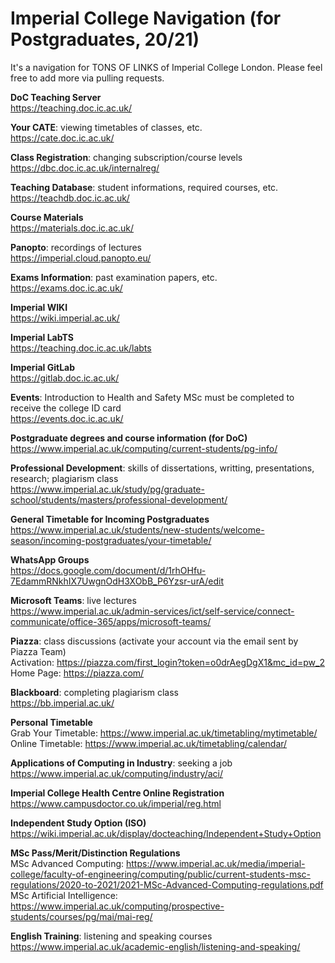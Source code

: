 # Imperial College Navigation (for Postgraduates, 20/21)
It's a navigation for TONS OF LINKS of Imperial College London. Please feel free to add more via pulling requests.

**DoC Teaching Server** <br />
https://teaching.doc.ic.ac.uk/

**Your CATE**: viewing timetables of classes, etc. <br />
https://cate.doc.ic.ac.uk/

**Class Registration**: changing subscription/course levels <br />
https://dbc.doc.ic.ac.uk/internalreg/

**Teaching Database**: student informations, required courses, etc. <br />
https://teachdb.doc.ic.ac.uk/

**Course Materials** <br />
https://materials.doc.ic.ac.uk/

**Panopto**: recordings of lectures <br />
https://imperial.cloud.panopto.eu/

**Exams Information**: past examination papers, etc. <br />
https://exams.doc.ic.ac.uk/

**Imperial WIKI** <br />
https://wiki.imperial.ac.uk/

**Imperial LabTS** <br />
https://teaching.doc.ic.ac.uk/labts

**Imperial GitLab** <br />
https://gitlab.doc.ic.ac.uk/

**Events**: Introduction to Health and Safety MSc must be completed to receive the college ID card <br />
https://events.doc.ic.ac.uk/

**Postgraduate degrees and course information (for DoC)** <br />
https://www.imperial.ac.uk/computing/current-students/pg-info/

**Professional Development**: skills of dissertations, writting, presentations, research; plagiarism class <br />
https://www.imperial.ac.uk/study/pg/graduate-school/students/masters/professional-development/

**General Timetable for Incoming Postgraduates** <br />
https://www.imperial.ac.uk/students/new-students/welcome-season/incoming-postgraduates/your-timetable/

**WhatsApp Groups** <br />
https://docs.google.com/document/d/1rhOHfu-7EdammRNkhIX7UwgnOdH3XObB_P6Yzsr-urA/edit

**Microsoft Teams**: live lectures <br />
https://www.imperial.ac.uk/admin-services/ict/self-service/connect-communicate/office-365/apps/microsoft-teams/

**Piazza**: class discussions (activate your account via the email sent by Piazza Team) <br />
Activation: https://piazza.com/first_login?token=o0drAegDgX1&mc_id=pw_2 <br />
Home Page: https://piazza.com/ <br />

**Blackboard**: completing plagiarism class <br />
https://bb.imperial.ac.uk/

**Personal Timetable** <br />
Grab Your Timetable: https://www.imperial.ac.uk/timetabling/mytimetable/ <br />
Online Timetable: https://www.imperial.ac.uk/timetabling/calendar/ <br />

**Applications of Computing in Industry**: seeking a job <br />
https://www.imperial.ac.uk/computing/industry/aci/

**Imperial College Health Centre Online Registration** <br />
https://www.campusdoctor.co.uk/imperial/reg.html

**Independent Study Option (ISO)** <br />
https://wiki.imperial.ac.uk/display/docteaching/Independent+Study+Option

**MSc Pass/Merit/Distinction Regulations** <br />
MSc Advanced Computing: https://www.imperial.ac.uk/media/imperial-college/faculty-of-engineering/computing/public/current-students-msc-regulations/2020-to-2021/2021-MSc-Advanced-Computing-regulations.pdf <br />
MSc Artificial Intelligence: https://www.imperial.ac.uk/computing/prospective-students/courses/pg/mai/mai-reg/ <br />

**English Training**: listening and speaking courses <br />
https://www.imperial.ac.uk/academic-english/listening-and-speaking/

